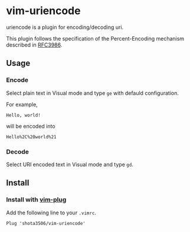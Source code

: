 # vim-uriencode

uriencode is a plugin for encoding/decoding uri.

This plugin follows the specification of the Percent-Encoding mechanism
described in [RFC3986](https://datatracker.ietf.org/doc/html/rfc3986).

## Usage

### Encode

Select plain text in Visual mode and type `ge` with defauld configuration.

For example,

    Hello, world!

will be encoded into

    Hello%2C%20world%21

### Decode

Select URI encoded text in Visual mode and type `gd`.

## Install

### Install with [vim-plug](https://github.com/junegunn/vim-plug)
Add the following line to your `.vimrc`.

    Plug 'shota3506/vim-uriencode'
